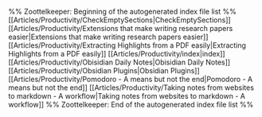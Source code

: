 %% Zoottelkeeper: Beginning of the autogenerated index file list  %%
 [[Articles/Productivity/CheckEmptySections|CheckEmptySections]]
 [[Articles/Productivity/Extensions that make writing research papers easier|Extensions that make writing research papers easier]]
 [[Articles/Productivity/Extracting Highlights from a PDF easily|Extracting Highlights from a PDF easily]]
 [[Articles/Productivity/index|index]]
 [[Articles/Productivity/Obisidian Daily Notes|Obisidian Daily Notes]]
 [[Articles/Productivity/Obsidian Plugins|Obsidian Plugins]]
 [[Articles/Productivity/Pomodoro - A means but not the end|Pomodoro - A means but not the end]]
 [[Articles/Productivity/Taking notes from websites to markdown - A workflow|Taking notes from websites to markdown - A workflow]]
%% Zoottelkeeper: End of the autogenerated index file list  %%
